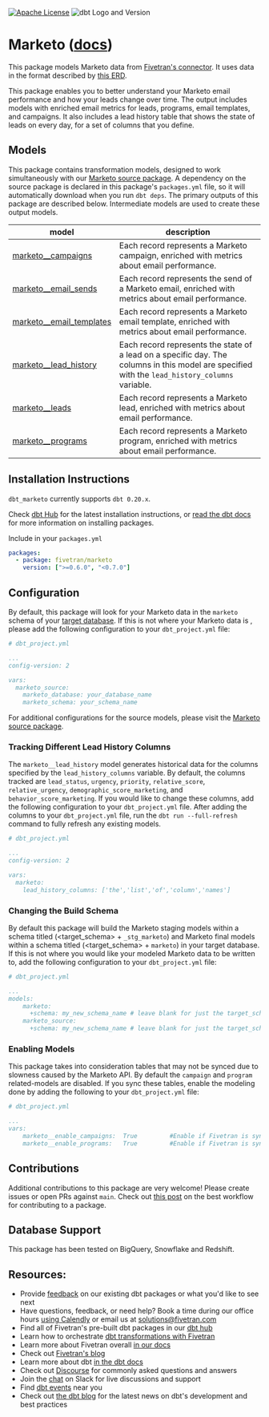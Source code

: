[![Apache License](https://img.shields.io/badge/License-Apache%202.0-blue.svg)](https://opensource.org/licenses/Apache-2.0) ![dbt Logo and Version](https://img.shields.io/static/v1?logo=dbt&label=dbt-version&message=>=1.0.0,<2.0.0&color=orange)
# Marketo ([docs](https://fivetran-dbt-marketo.netlify.app/#!/overview))

This package models Marketo data from [Fivetran's connector](https://fivetran.com/docs/applications/marketo). It uses data in the format described by [this ERD](https://fivetran.com/docs/applications/marketo#schema).

This package enables you to better understand your Marketo email performance and how your leads change over time. The output includes models with enriched email metrics for leads, programs, email templates, and campaigns. It also includes a lead history table that shows the state of leads on every day, for a set of columns that you define.

## Models

This package contains transformation models, designed to work simultaneously with our [Marketo source package](https://github.com/fivetran/dbt_marketo_source). A dependency on the source package is declared in this package's `packages.yml` file, so it will automatically download when you run `dbt deps`. The primary outputs of this package are described below. Intermediate models are used to create these output models.

| **model**                | **description**                                                                                                                                |
| ------------------------ | ---------------------------------------------------------------------------------------------------------------------------------------------- |
| [marketo__campaigns](models/marketo__campaigns.sql)       | Each record represents a Marketo campaign, enriched with metrics about email performance.                                                      |
| [marketo__email_sends](models/marketo__email_sends.sql)     | Each record represents the send of a Marketo email, enriched with metrics about email performance.                                                   |
| [marketo__email_templates](models/marketo__email_templates.sql) | Each record represents a Marketo email template, enriched with metrics about email performance.                                                |
| [marketo__lead_history](models/marketo__lead_history.sql)    | Each record represents the state of a lead on a specific day. The columns in this model are specified with the `lead_history_columns` variable. |
| [marketo__leads](models/marketo__leads.sql)           | Each record represents a Marketo lead, enriched with metrics about email performance.                                                          |
| [marketo__programs](models/marketo__programs.sql)         | Each record represents a Marketo program, enriched with metrics about email performance.                                                       |


## Installation Instructions
`dbt_marketo` currently supports `dbt 0.20.x`.

Check [dbt Hub](https://hub.getdbt.com/) for the latest installation instructions, or [read the dbt docs](https://docs.getdbt.com/docs/package-management) for more information on installing packages.

Include in your `packages.yml`

```yaml
packages:
  - package: fivetran/marketo
    version: [">=0.6.0", "<0.7.0"]
```

## Configuration
By default, this package will look for your Marketo data in the `marketo` schema of your [target database](https://docs.getdbt.com/docs/running-a-dbt-project/using-the-command-line-interface/configure-your-profile). If this is not where your Marketo data is , please add the following configuration to your `dbt_project.yml` file:

```yml
# dbt_project.yml

...
config-version: 2

vars:
  marketo_source:
    marketo_database: your_database_name
    marketo_schema: your_schema_name 
```

For additional configurations for the source models, please visit the [Marketo source package](https://github.com/fivetran/dbt_marketo_source).

### Tracking Different Lead History Columns
The `marketo__lead_history` model generates historical data for the columns specified by the `lead_history_columns` variable. By default, the columns tracked are `lead_status`, `urgency`, `priority`, `relative_score`, `relative_urgency`, `demographic_score_marketing`, and `behavior_score_marketing`.  If you would like to change these columns, add the following configuration to your `dbt_project.yml` file.  After adding the columns to your `dbt_project.yml` file, run the `dbt run --full-refresh` command to fully refresh any existing models.

```yml
# dbt_project.yml

...
config-version: 2

vars:
  marketo:
    lead_history_columns: ['the','list','of','column','names']
```

### Changing the Build Schema
By default this package will build the Marketo staging models within a schema titled (<target_schema> + `_stg_marketo`) and Marketo final models within a schema titled (<target_schema> + `marketo`) in your target database. If this is not where you would like your modeled Marketo data to be written to, add the following configuration to your `dbt_project.yml` file:

```yml
# dbt_project.yml

...
models:
    marketo:
      +schema: my_new_schema_name # leave blank for just the target_schema
    marketo_source:
      +schema: my_new_schema_name # leave blank for just the target_schema
```

### Enabling Models
This package takes into consideration tables that may not be synced due to slowness caused by the Marketo API.  By default the `campaign` and `program` related-models are disabled.  If you sync these tables, enable the modeling done by adding the following to your `dbt_project.yml` file:
```yml
# dbt_project.yml

...
vars:
    marketo__enable_campaigns:  True         #Enable if Fivetran is syncing the campaign table
    marketo__enable_programs:   True         #Enable if Fivetran is syncing the program table
```

## Contributions
Additional contributions to this package are very welcome! Please create issues
or open PRs against `main`. Check out 
[this post](https://discourse.getdbt.com/t/contributing-to-a-dbt-package/657) 
on the best workflow for contributing to a package.

## Database Support
This package has been tested on BigQuery, Snowflake and Redshift.

## Resources:
- Provide [feedback](https://www.surveymonkey.com/r/DQ7K7WW) on our existing dbt packages or what you'd like to see next
- Have questions, feedback, or need help? Book a time during our office hours [using Calendly](https://calendly.com/fivetran-solutions-team/fivetran-solutions-team-office-hours) or email us at solutions@fivetran.com
- Find all of Fivetran's pre-built dbt packages in our [dbt hub](https://hub.getdbt.com/fivetran/)
- Learn how to orchestrate [dbt transformations with Fivetran](https://fivetran.com/docs/transformations/dbt)
- Learn more about Fivetran overall [in our docs](https://fivetran.com/docs)
- Check out [Fivetran's blog](https://fivetran.com/blog)
- Learn more about dbt [in the dbt docs](https://docs.getdbt.com/docs/introduction)
- Check out [Discourse](https://discourse.getdbt.com/) for commonly asked questions and answers
- Join the [chat](http://slack.getdbt.com/) on Slack for live discussions and support
- Find [dbt events](https://events.getdbt.com) near you
- Check out [the dbt blog](https://blog.getdbt.com/) for the latest news on dbt's development and best practices
